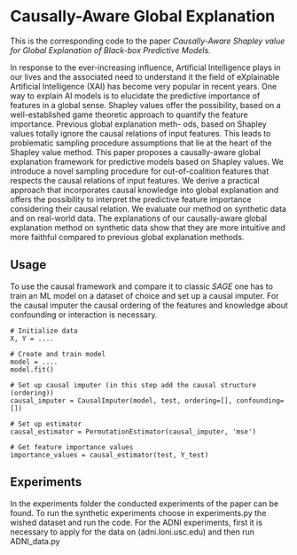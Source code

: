 # Causally-Aware Global Explanation

This is the corresponding code to the paper *Causally-Aware Shapley value for Global Explanation of Black-box
Predictive Models*.

In response to the ever-increasing influence, Artificial Intelligence plays in our lives and the associated need to understand it the field of eXplainable Artificial Intelligence (XAI) has become very popular in recent years. One way to explain AI models is to elucidate the predictive importance of features in a global sense. Shapley values offer the possibility, based on a well-established game theoretic approach to quantify the feature importance. Previous global explanation meth-
ods, based on Shapley values totally ignore the causal relations of input features. This leads to problematic sampling procedure assumptions that lie at the heart of the Shapley value method. This paper proposes a causally-aware global explanation framework for predictive models based on Shapley values. We introduce a novel sampling procedure for out-of-coalition features that respects the causal relations of input features. We derive a practical approach that incorporates causal knowledge into global explanation and offers the possibility to interpret the predictive feature importance considering their causal relation. We evaluate our method on synthetic data and on
real-world data. The explanations of our causally-aware global explanation method on synthetic data show that they are more intuitive and more faithful compared to previous global explanation methods.

## Usage

To use the causal framework and compare it to classic *SAGE* one has to train an ML model on a dataset of choice and set up a causal imputer. For the causal imputer the causal ordering of the features and knowledge about confounding or interaction is necessary.

```
# Initialize data
X, Y = ....

# Create and train model
model = ....
model.fit()

# Set up causal imputer (in this step add the causal structure (ordering))
causal_imputer = CausalImputer(model, test, ordering=[], confounding=[])

# Set up estimator
causal_estimator = PermutationEstimator(causal_imputer, 'mse')

# Get feature importance values
importance_values = causal_estimator(test, Y_test)

```

## Experiments
In the experiments folder the conducted experiments of the paper can be found. To run the synthetic experiments choose in experiments.py the wished dataset and run the code.
For the ADNI experiments, first it is necessary to apply for the data on (adni.loni.usc.edu) and then run ADNI_data.py
